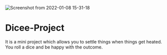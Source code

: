 ![Screenshot from 2022-01-08 15-31-18](https://user-images.githubusercontent.com/48977195/148660655-c81c82a2-57c1-4f24-8110-27912f0974d2.png)

# Dicee-Project


It is a mini project which allows you to settle things when things get heated. You roll a dice and be happy with the outcome.
